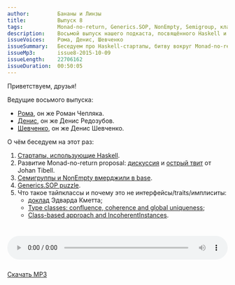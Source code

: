 ```yaml
---
author:         Бананы и Линзы
title:          Выпуск 8
tags:           Monad-no-return, Generics.SOP, NonEmpty, Semigroup, классы типов
description:    Восьмой выпуск нашего подкаста, посвящённого Haskell и всему вокруг него.
issueVoices:    Рома, Денис, Шевченко
issueSummary:   Беседуем про Haskell-стартапы, битву вокруг Monad-no-return proposal, Generics.SOP и тайпклассы.
issueMp3:       issue8-2015-10-09
issueLength:    22706162
issueDuration:  00:50:05
---
```


Приветствуем, друзья!

Ведущие восьмого выпуска:

- [Рома](https://ro-che.info/), он же Роман Чепляка.
- [Денис](http://twitter.com/rufuse), он же Денис Редозубов.
- [Шевченко](http://dshevchenko.biz/), он же Денис Шевченко.

О чём беседуем на этот раз:

1. [Стартапы, использующие Haskell](https://angel.co/haskell/jobs).
2. Развитие Monad-no-return proposal: [дискуссия](https://mail.haskell.org/pipermail/libraries/2015-September/026121.html) и [острый твит](https://twitter.com/johtib/status/651051688363720704) от Johan Tibell.
3. [Семигруппы и NonEmpty вмерджили в base](https://github.com/ghc/ghc/commit/03b380428c128b12aef07a9).
4. [Generics.SOP puzzle](https://twitter.com/shebang/status/651727994961154048).
5. Что такое тайпклассы и почему это не интерфейсы/traits/имплиситы:
    - [доклад](http://www.youtube.com/watch?v=hIZxTQP1ifo) Эдварда Кметта;
    - [Type classes: confluence, coherence and global uniqueness](http://blog.ezyang.com/2014/07/type-classes-confluence-coherence-global-uniqueness/);
    - [Class-based approach and IncoherentInstances](https://ro-che.info/articles/2014-07-15-type-based-lift#class-based-approach-and-incoherentinstances).

<div style="padding-top: 25px;">
</div>

<audio controls style="width: 100%;">
  <source src="http://dshevchenko.biz/ruhaskell/cast/audio/issue8-2015-10-09.mp3" type="audio/mp3">
Сожалеем, но ваш браузер не умеет работать с HTML5 audio. И это очень плохо. Пожалуйста, обновите ваш браузер.
</audio>

<div style="padding-top: 25px;"><a href="http://dshevchenko.biz/ruhaskell/cast/audio/issue8-2015-10-09.mp3" download><i class="fa fa-cloud-download"></i> Скачать MP3</a></div>
